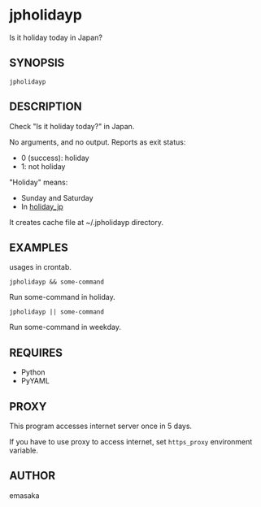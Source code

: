 # jpholidayp

Is it holiday today in Japan?

## SYNOPSIS

    jpholidayp

## DESCRIPTION

Check "Is it holiday today?" in Japan.

No arguments, and no output.
Reports as exit status:

* 0 (success): holiday
* 1: not holiday

"Holiday" means:

* Sunday and Saturday
* In [holiday_jp](https://github.com/holiday-jp/holiday_jp)

It creates cache file at ~/.jpholidayp directory.

## EXAMPLES

usages in crontab.

    jpholidayp && some-command

Run some-command in holiday.

    jpholidayp || some-command

Run some-command in weekday.

## REQUIRES

* Python
* PyYAML

## PROXY

This program accesses internet server once in 5 days.

If you have to use proxy to access internet, set `https_proxy`
environment variable.

## AUTHOR

emasaka
